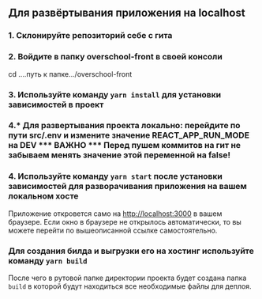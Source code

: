 ## Для развёртывания приложения на localhost

### 1. Склонируйте репозиторий себе с гита
### 2. Войдите в папку overschool-front в своей консоли
cd ....путь к папке.../overschool-front
### 3. Используйте команду `yarn install` для установки зависимостей в проект
### 4.* Для развертывания проекта локально: перейдите по пути src/.env и измените значение REACT_APP_RUN_MODE на DEV *** ВАЖНО *** Перед пушем коммитов на гит не забываем менять значение этой переменной на false!
### 4. Используйте команду `yarn start` после установки зависимостей для разворачивания приложения на вашем локальном хосте

Приложение откровется само на [http://localhost:3000](http://localhost:3000) в вашем браузере.
Если окно в браузере не открылось автоматически, то вы можете перейти по вышеописанной ссылке самостоятельно.

###  Для создания билда и выгрузки его на хостинг используйте команду `yarn build`
После чего в рутовой папке директории проекта будет создана папка `build` в которой будут находиться все необходимые файлы для деплоя.
